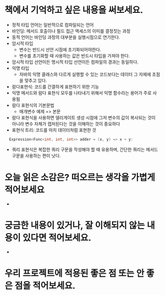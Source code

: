 # 책에서 기억하고 싶은 내용을 써보세요.

- 정적 타입 언어는 일반적으로 컴파일되는 언어
- 바인딩: 메서드 호출이나 필드 접근 액세스의 이미를 결정짓는 과정
- 동적 언어는 바인딩 과정의 대부분을 실행시점으로 연기한다.
- 암시적 타입
  - 변수는 반드시 선언 시점에 초기화되어야한다.
  - 변수를 초기화할 때 사용하는 값은 반드시 타입을 가져야 한다.
- 암시적 타입 선언이든 명시적 타입 선언이든 컴파일의 경과는 동일하다.
- 익명 타입
  - 자바의 익명 클래스와 다르게 실행할 수 있는 코드보다는 데이터 그 자체에 초점을 맞추고 있다.
- 람다표현식: 코드를 간결하게 표현하기 위한 기능
- 익명 메서드와 람다 표현식 모두를 나타내기 위해서 익명 함수라는 용어가 주로 사용됨
- 람다 표현식의 기본문법
  - 매개변수 예제 => 본문
- 람다 표현식을 사용하면 델리게이트 생성 시점에 그저 변수의 값이 복사되는 것이 아니라 변수 자체가 캡처된다는 것을 이해하는 것이 중요하다
- 표현식 트리: 코드를 마치 데이터처럼 표현한 것
```c#
  Expression<Func<int, int, int>> adder = (x, y) => x + y:
```
- 쿼리 표현식은 복잡한 쿼리 구문을 작성해야 할 때 유용하며, 간단한 쿼리는 메서드 구문을 사용하는 편이 낫다.

# 오늘 읽은 소감은? 떠오르는 생각을 가볍게 적어보세요

-

# 궁금한 내용이 있거나, 잘 이해되지 않는 내용이 있다면 적어보세요.

-

# 우리 프로젝트에 적용된 좋은 점 또는 안 좋은 점을 적어보세요.